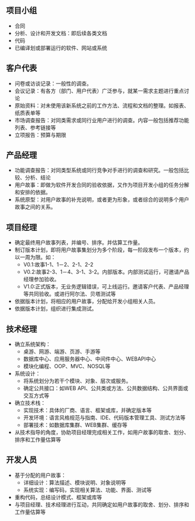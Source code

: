 项目小组
-----------------
- 合同
- 分析、设计和开发文档：即后续各类文档
- 代码
- 已编译划或部署运行的软件、网站或系统

客户代表
-----------------
- 问卷或访谈记录：一般性的调查。
- 会议记录：有各方（部门、用户代表）广泛参与，就某一需求主题进行重点讨论
- 原始资料：对未使用该新系统之前的工作方法、流程和文档的整理。如报表、纸质表单等
- 市场调查报告：对同类需求或同行业用户进行的调查。内容一般包括推荐功能列表、参考链接等
- 立项报告：预算与期限

产品经理
-----------------
- 功能调查报告：对同类型系统或同行竞争对手进行的调查和研究。一般包括比较、分析、结论
- 用户故事：即做为软件开发合同的验收依据，又作为项目开发小组的任务分解和安排的依据。
- 系统原型：对用户故事的补充说明，或者更为形象，或者综合的说明多个用户故事之间的关系。

项目经理
-----------------
- 确定最终用户故事列表，并编号、排序。并估算工作量。
- 制订版本计划，即将用户故事集划分为多个阶段，每一阶段发布一个版本，约以一周为限。如：
	- V0.1:故事1-1、1－2、2-1、2-2
	- V0.2:故事2-3、1－4、3-1、3-2。内部版本。内部测试运行，可邀请产品经理参加验收。
	- V1.0:正式版本，无业务逻辑错误，可上线运行。邀请客户代表、产品经理等共同验收。或进行阿尔法、贝塔测试等
- 依据版本计划，将相应的用户故事，分配给开发小组相关人员。
- 依据版本计划，组织进行集成测试。

技术经理
-----------------
- 确立系统架构：
	- 桌游、网游、端游、页游、手游等
	- 数据库中心、应用服务器中心、中间件中心、WEBAPI中心
	- 模块化编程、OOP、MVC、NOSQL等
- 系统设计：
    - 将系统划分为若干个模块、对象、层次或服务。
	- 确定公共接口：如WEB API、公共类或方法、公共数据结构、公共界面或交互方式等
- 确立技术栈：
  - 实现技术：具体的厂商、语言、框架或库，并确定版本等
  - 开发环境：语言风格规范与指南、IDE、代码版本管理工具、测试方法等
  - 部署技术：如数据库集群、WEB集群、缓存等
- 从技术指导的角度，协助项目经理完成相关工作，如用户故事的取舍、划分、排序和工作量估算等

开发人员
-----------------
- 基于分配的用户故事：
	- 详细设计：算法描述、模块说明、对象说明等
	- 系统实现：编写码，实现相关算法、功能、界面、测试等
- 重构代码，总结设计模式、框架或库等
- 与项目经理、技术经理进行互动，共同确定如用户故事的取舍、划分、排序和工作量估算等
